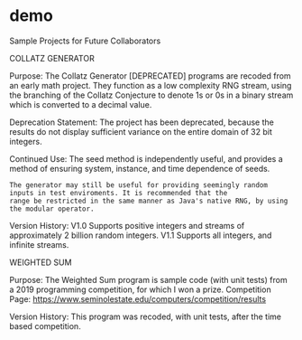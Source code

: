 # demo
Sample Projects for Future Collaborators

COLLATZ GENERATOR

  Purpose:
    The Collatz Generator [DEPRECATED] programs are recoded from an early math project. They function as a low complexity RNG 
    stream, using the branching of the Collatz Conjecture to denote 1s or 0s in a binary stream which is converted to a decimal
    value.
  
  Deprecation Statement:
    The project has been deprecated, because the results do not display sufficient variance on the entire domain of 32 bit integers.
  
  Continued Use:
    The seed method is independently useful, and provides a method of ensuring system, instance, and time dependence of seeds.
    
    The generator may still be useful for providing seemingly random inputs in test enviroments. It is recommended that the
    range be restricted in the same manner as Java's native RNG, by using the modular operator.
    
  Version History:
    V1.0 Supports positive integers and streams of approximately 2 billion random integers.
    V1.1 Supports all integers, and infinite streams.

WEIGHTED SUM
  
  Purpose:
    The Weighted Sum program is sample code (with unit tests) from a 2019 programming competition, for which I won a prize.
    Competition Page: https://www.seminolestate.edu/computers/competition/results
  
  Version History:
    This program was recoded, with unit tests, after the time based competition.
